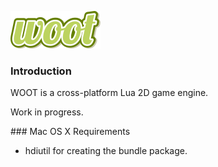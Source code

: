 ![WOOT](/docs/logo.png)

### Introduction

WOOT is a cross-platform Lua 2D game engine.

Work in progress.

### Mac OS X
Requirements
* hdiutil for creating the bundle package.
